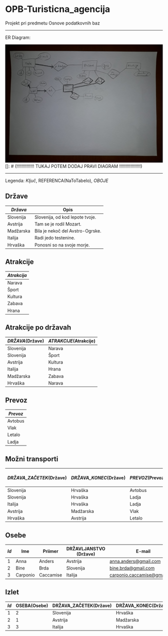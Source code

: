 # OPB-Turisticna_agencija
Projekt pri predmetu Osnove podatkovnih baz 

---
ER Diagram:

![ER Diagram](ERSkica.jpg)  
[]: # (!!!!!!!!!!!!!!  TUKAJ POTEM DODAJ PRAVI DIAGRAM  !!!!!!!!!!!!!!!!!)


---
Legenda: *Ključ*, REFERENCA(NaToTabelo), *OBOJE*

## Države
|*Država*| Opis |
|----------|-----|
|Slovenija| Slovenija, od kod lepote tvoje.|
|Avstrija|  Tam se je rodil Mozart.|
|Madžarska| Bila je nekoč del Avstro-Ogrske.|
|Italija| Radi jedo testenine. |
|Hrvaška| Ponosni so na svoje morje.|

## Atrakcije
|*Atrakcija*|
|--|
|Narava|
|Šport|
|Kultura|
|Zabava|
|Hrana|

## Atrakcije po državah
| *DRŽAVA*(Države) | *ATRAKCIJE*(Atrakcije)|
|---|---|
|Slovenija|Narava|
|Slovenija|Šport|
|Avstrija|Kultura|
|Italija|Hrana|
|Madžarska|Zabava|
|Hrvaška|Narava|

## Prevoz
|*Prevoz*|
|---|
|Avtobus|
|Vlak|
|Letalo|
|Ladja|

## Možni transporti
|*DRŽAVA_ZAČETEK*(Države)|*DRŽAVA_KONEC*(Države)|*PREVOZ*(Prevoz)| Trajanje (v urah) | Cena (v evrih)|
|--|--|--|--|--|
|Slovenija|Hrvaška|Avtobus|2|12|
|Slovenija|Hrvaška|Ladja|3|35|
|Italija|Hrvaška|Ladja|3|40|
|Avstrija|Madžarska|Vlak|1|20|
|Hrvaška|Avstrija|Letalo|1|50|

## Osebe
|*Id*|Ime|Priimer|DRŽAVLJANSTVO (Države)|E-mail|Geslo|
|--|--|--|--|--|--|
|1|Anna|Anders|Avstrija|anna.anders@gmail.com|hCj!5h1A|
|2|Bine|Brda|Slovenija|bine.brda@gmail.com|EggsAndBacon81|
|3|Carponio|Caccamise|Italija|carponio.caccamise@gmail.com|Roma123|

## Izlet
|*Id*|OSEBA(Osebe)|DRŽAVA_ZAČETEK(Države)|DRŽAVA_KONEC(Države)|PREVOZ(Prevoz)|Datum|Ocena|
|--|--|--|--|--|--|--|
|1|2|Slovenija|Hrvaška|Ladja|1.8.2019|10|
|2|1|Avstrija|Madžarska|Vlak|12.9.2019|10|
|3|3|Italija|Hrvaška|Ladja|3.12.2019|10|






